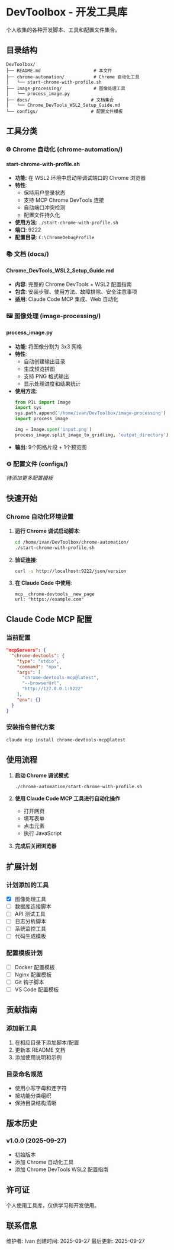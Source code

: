 # DevToolbox - 开发工具库

个人收集的各种开发脚本、工具和配置文件集合。

## 目录结构

```
DevToolbox/
├── README.md                    # 本文件
├── chrome-automation/           # Chrome 自动化工具
│   └── start-chrome-with-profile.sh
├── image-processing/            # 图像处理工具
│   └── process_image.py
├── docs/                       # 文档集合
│   └── Chrome_DevTools_WSL2_Setup_Guide.md
└── configs/                    # 配置文件模板
```

## 工具分类

### 🌐 Chrome 自动化 (chrome-automation/)

#### start-chrome-with-profile.sh
- **功能**: 在 WSL2 环境中启动带调试端口的 Chrome 浏览器
- **特性**:
  - 保持用户登录状态
  - 支持 MCP Chrome DevTools 连接
  - 自动端口冲突检测
  - 配置文件持久化
- **使用方法**: `./start-chrome-with-profile.sh`
- **端口**: 9222
- **配置目录**: `C:\ChromeDebugProfile`

### 📚 文档 (docs/)

#### Chrome_DevTools_WSL2_Setup_Guide.md
- **内容**: 完整的 Chrome DevTools + WSL2 配置指南
- **包含**: 安装步骤、使用方法、故障排除、安全注意事项
- **适用**: Claude Code MCP 集成、Web 自动化

### 🖼️ 图像处理 (image-processing/)

#### process_image.py
- **功能**: 将图像分割为 3x3 网格
- **特性**:
  - 自动创建输出目录
  - 生成预览拼图
  - 支持 PNG 格式输出
  - 显示处理进度和结果统计
- **使用方法**:
  ```python
  from PIL import Image
  import sys
  sys.path.append('/home/ivan/DevToolbox/image-processing')
  import process_image

  img = Image.open('input.png')
  process_image.split_image_to_grid(img, 'output_directory')
  ```
- **输出**: 9个网格片段 + 1个预览图

### ⚙️ 配置文件 (configs/)
*待添加更多配置模板*

## 快速开始

### Chrome 自动化环境设置

1. **运行 Chrome 调试启动脚本**:
   ```bash
   cd /home/ivan/DevToolbox/chrome-automation/
   ./start-chrome-with-profile.sh
   ```

2. **验证连接**:
   ```bash
   curl -s http://localhost:9222/json/version
   ```

3. **在 Claude Code 中使用**:
   ```
   mcp__chrome-devtools__new_page
   url: "https://example.com"
   ```

## Claude Code MCP 配置

### 当前配置
```json
"mcpServers": {
  "chrome-devtools": {
    "type": "stdio",
    "command": "npx",
    "args": [
      "chrome-devtools-mcp@latest",
      "--browserUrl",
      "http://127.0.0.1:9222"
    ],
    "env": {}
  }
}
```

### 安装指令替代方案
```bash
claude mcp install chrome-devtools-mcp@latest
```

## 使用流程

1. **启动 Chrome 调试模式**
   ```bash
   ./chrome-automation/start-chrome-with-profile.sh
   ```

2. **使用 Claude Code MCP 工具进行自动化操作**
   - 打开网页
   - 填写表单
   - 点击元素
   - 执行 JavaScript

3. **完成后关闭浏览器**

## 扩展计划

### 计划添加的工具
- [x] 图像处理工具
- [ ] 数据库连接脚本
- [ ] API 测试工具
- [ ] 日志分析脚本
- [ ] 系统监控工具
- [ ] 代码生成模板

### 配置模板计划
- [ ] Docker 配置模板
- [ ] Nginx 配置模板
- [ ] Git 钩子脚本
- [ ] VS Code 配置模板

## 贡献指南

### 添加新工具
1. 在相应目录下添加脚本/配置
2. 更新本 README 文档
3. 添加使用说明和示例

### 目录命名规范
- 使用小写字母和连字符
- 按功能分类组织
- 保持目录结构清晰

## 版本历史

### v1.0.0 (2025-09-27)
- 初始版本
- 添加 Chrome 自动化工具
- 添加 Chrome DevTools WSL2 配置指南

## 许可证

个人使用工具库，仅供学习和开发使用。

## 联系信息

维护者: Ivan
创建时间: 2025-09-27
最后更新: 2025-09-27
